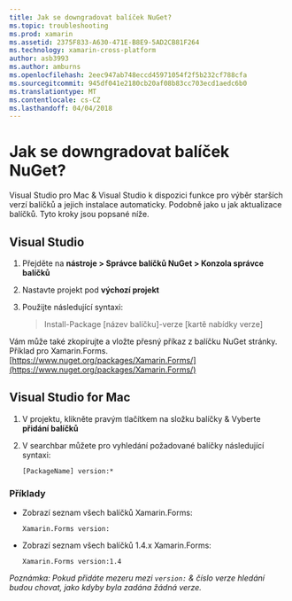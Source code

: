 ```yaml
---
title: Jak se downgradovat balíček NuGet?
ms.topic: troubleshooting
ms.prod: xamarin
ms.assetid: 2375F833-A630-471E-B8E9-5AD2CB81F264
ms.technology: xamarin-cross-platform
author: asb3993
ms.author: amburns
ms.openlocfilehash: 2eec947ab748eccd45971054f2f5b232cf788cfa
ms.sourcegitcommit: 945df041e2180cb20af08b83cc703ecd1aedc6b0
ms.translationtype: MT
ms.contentlocale: cs-CZ
ms.lasthandoff: 04/04/2018
---
```

# <a name="how-do-i-downgrade-a-nuget-package"></a>Jak se downgradovat balíček NuGet?

Visual Studio pro Mac & Visual Studio k dispozici funkce pro výběr starších verzí balíčků a jejich instalace automaticky. Podobně jako u jak aktualizace balíčků. Tyto kroky jsou popsané níže.

## <a name="visual-studio"></a>Visual Studio
1. Přejděte na **nástroje > Správce balíčků NuGet > Konzola správce balíčků**
2. Nastavte projekt pod **výchozí projekt**
3. Použijte následující syntaxi:

    > Install-Package [název balíčku]-verze [kartě nabídky verze]

Vám může také zkopírujte a vložte přesný příkaz z balíčku NuGet stránky. Příklad pro Xamarin.Forms. [https://www.nuget.org/packages/Xamarin.Forms/](https://www.nuget.org/packages/Xamarin.Forms/)

## <a name="visual-studio-for-mac"></a>Visual Studio for Mac
1. V projektu, klikněte pravým tlačítkem na složku balíčky & Vyberte **přidání balíčků**
2. V searchbar můžete pro vyhledání požadované balíčky následující syntaxi:

    `[PackageName] version:*`

### <a name="examples"></a>Příklady 
- Zobrazí seznam všech balíčků Xamarin.Forms: 

    `Xamarin.Forms version:`
- Zobrazí seznam všech balíčků 1.4.x Xamarin.Forms: 

    `Xamarin.Forms version:1.4`

*Poznámka: Pokud přidáte mezeru mezi `version:` & číslo verze hledání budou chovat, jako kdyby byla zadána žádná verze.*

